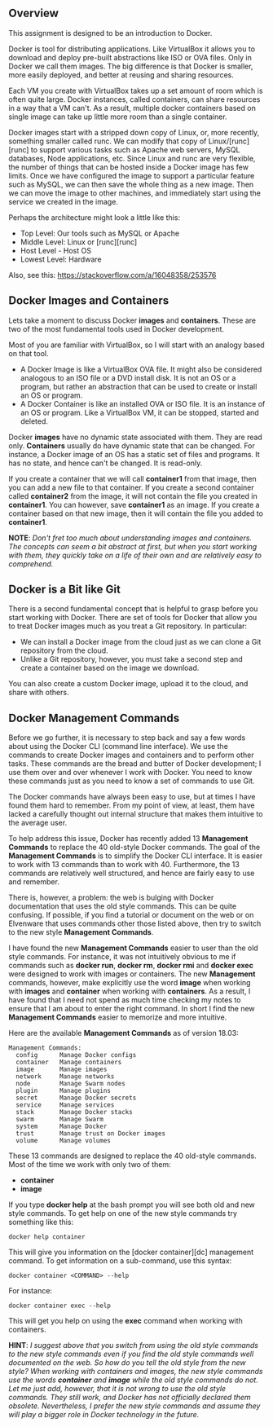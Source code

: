 ## Overview

This assignment is designed to be an introduction to Docker.

Docker is tool for distributing applications. Like VirtualBox it allows you to download and deploy pre-built abstractions like ISO or OVA files. Only in Docker we call them images. The big difference is that Docker is smaller, more easily deployed, and better at reusing and sharing resources.

Each VM you create with VirtualBox takes up a set amount of room which is often quite large. Docker instances, called containers, can share resources in a way that a VM can't. As a result, multiple docker containers based on single image can take up little more room than a single container.

Docker images start with a stripped down copy of Linux, or, more recently, something smaller called runc. We can modify that copy of Linux/[runc][runc] to support various tasks such as Apache web servers, MySQL databases, Node applications, etc. Since Linux and runc are very flexible, the number of things that can be hosted inside a Docker image has few limits. Once we have configured the image to support a particular feature such as MySQL, we can then save the whole thing as a new image. Then we can move the image to other machines, and immediately start using the service we created in the image.

Perhaps the architecture might look a little like this:

- Top Level: Our tools such as MySQL or Apache
- Middle Level: Linux or [runc][runc]
- Host Level - Host OS
- Lowest Level: Hardware

Also, see this: https://stackoverflow.com/a/16048358/253576

## Docker Images and Containers

Lets take a moment to discuss Docker **images** and **containers**. These are two of the most fundamental tools used in Docker development.

Most of you are familiar with VirtualBox, so I will start with an analogy based on that tool.

- A Docker Image is like a VirtualBox OVA file. It might also be considered analogous to an ISO file or a DVD install disk. It is not an OS or a program, but rather an abstraction that can be used to create or install an OS or program.
- A Docker Container is like an installed OVA or ISO file. It is an instance of an OS or program. Like a VirtualBox VM, it can be stopped, started and deleted.

Docker **images** have no dynamic state associated with them. They are read only. **Containers** usually do have dynamic state that can be changed. For instance, a Docker image of an OS has a static set of files and programs. It has no state, and hence can't be changed. It is read-only.

If you create a container that we will call **container1** from that image, then you can add a new file to that container. If you create a second container called **container2** from the image, it will not contain the file you created in **container1**. You can however, save **container1** as an image. If you create a container based on that new image, then it will contain the file you added to **container1**.

**NOTE**: _Don't fret too much about understanding images and containers. The concepts can seem a bit abstract at first, but when you start working with them, they quickly take on a life of their own and are relatively easy to comprehend._

## Docker is a Bit like Git

There is a second fundamental concept that is helpful to grasp before you start working with Docker. There are set of tools for Docker that allow you to treat Docker images much as you treat a Git repository. In particular:

- We can install a Docker image from the cloud just as we can clone a Git repository from the cloud.
- Unlike a Git repository, however, you must take a second step and create a container based on the image we download.

You can also create a custom Docker image, upload it to the cloud, and share with others.

## Docker Management Commands

Before we go further, it is necessary to step back and say a few words about using the Docker CLI (command line interface). We use the commands to create Docker images and containers and to perform other tasks. These commands are the bread and butter of Docker development; I use them over and over whenever I work with Docker. You need to know these commands just as you need to know a set of commands to use Git.

The Docker commands have always been easy to use, but at times I have found them hard to remember. From my point of view, at least, them have lacked a carefully thought out internal structure that makes them intuitive to the average user.

To help address this issue, Docker has recently added 13 **Management Commands** to replace the 40 old-style Docker commands. The goal of the **Management Commands** is to simplify the Docker CLI interface. It is easier to work with 13 commands than to work with 40. Furthermore, the 13 commands are relatively well structured, and hence are fairly easy to use and remember.

There is, however, a problem: the web is bulging with Docker documentation that uses the old style commands. This can be quite confusing. If possible, if you find a tutorial or document on the web or on Elvenware that uses commands other those listed above, then try to switch to the new style **Management Commands**.

I have found the new **Management Commands** easier to user than the old style commands. For instance, it was not intuitively obvious to me if commands such as **docker run**, **docker rm**, **docker rmi** and **docker exec** were designed to work with images or containers. The new **Management** commands, however, make explicitly use the word **image** when working with **images** and **container** when working with **containers**. As a result, I have found that I need not spend as much time checking my notes to ensure that I am about to enter the right command. In short I find the new **Management Commands** easier to memorize and more intuitive.

Here are the available **Management Commands** as of version 18.03:

```
Management Commands:
  config      Manage Docker configs
  container   Manage containers
  image       Manage images
  network     Manage networks
  node        Manage Swarm nodes
  plugin      Manage plugins
  secret      Manage Docker secrets
  service     Manage services
  stack       Manage Docker stacks
  swarm       Manage Swarm
  system      Manage Docker
  trust       Manage trust on Docker images
  volume      Manage volumes
```

These 13 commands are designed to replace the 40 old-style commands. Most of the time we work with only two of them:

- **container**
- **image**

If you type **docker help** at the bash prompt you will see both old and new style commands. To get help on one of the new style commands try something like this:

    docker help container

This will give you information on the [docker container][dc] management command. To get information on a sub-command, use this syntax:

    docker container <COMMAND> --help

For instance:

    docker container exec --help

This will get you help on using the **exec** command when working with containers.    

**HINT**: _I suggest above that you switch from using the old style commands to the new style commands even if you find the old style commands well documented on the web. So how do you tell the old style from the new style? When working with containers and images, the new style commands use the words **container** and **image** while the old style commands do not. Let me just add, however, that it is not wrong to use the old style commands. They still work, and Docker has not officially declared them obsolete. Nevertheless, I prefer the new style commands and assume they will play a bigger role in Docker technology in the future._
